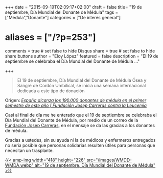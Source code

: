 +++
date = "2015-09-19T02:09:17+02:00"
draft = false
title= "19 de septiembre, Día Mundial del Donante de Médula"
tags = ["Médula","Donante"]
categories = ["De interés general"]
# aliases = ["/?p=253"]
comments = true	# set false to hide Disqus
share = true	# set false to hide share buttons
author = "Eloy López"
featured = false
description = "El 19 de septiembre se celebraba el Día Mundial del Donante de Médula ..."

+++
> El 19 de septiembre, Día Mundial del Donante de Médula Ósea y  Sangre de Cordón Umbilical, se inicia una semana internacional dedicada a este tipo de donación

Origen: _[España alcanza los 190.000 donantes de médula en el primer semestre de este año | Fundación Josep Carreras contra la Leucemia][1]_

Casi al final de día me he enterado que el 19 de septiembre se celebraba el Día Mundial del Donante de Médula, por medio de un correo de la <a href="https://www.fcarreras.org/es" target="_blank">Fundación Josep Carreras</a>, en el mensaje se da las gracias a los donantes de médula.

Gracias a ustedes, sin su ayuda ni la de médicos y enfermeros entregados no seria posible que personas solidarias resulten útiles para personas que necesitan un trasplante.

[{{< amp-img width="418" height="226" src="/images/WMDD-WMDA.webp" alt="19 de septiembre, Día Mundial del Donante de Médula" >}}](/images/WMDD-WMDA.webp)

 [1]: https://www.fcarreras.org/es/espa%C3%B1a-alcanza-los-190-000-donantes-de-medula-en-el-primer-semestre-de-este-a%C3%B1o_614047
